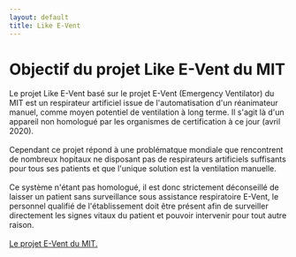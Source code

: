 ```yaml
---
layout: default
title: Like E-Vent
---
```


# Objectif du projet Like E-Vent du MIT

Le projet Like E-Vent basé sur le projet E-Vent (Emergency Ventilator) du MIT est un respirateur artificiel issue de l'automatisation d'un réanimateur manuel, comme moyen potentiel de ventilation à long terme.
Il s'agit là d'un appareil non homologué par les organismes de certification à ce jour (avril 2020).<br><br>
Cependant ce projet répond à une problématque mondiale que rencontrent de nombreux hopitaux ne disposant pas de respirateurs artificiels suffisants pour tous ses patients et que l'unique solution est la ventilation manuelle.<br><br>
Ce système n'étant pas homologué, il est donc strictement déconseillé de laisser un patient sans surveillance sous assistance respiratoire E-Vent, le personnel qualifié de l'établissement doit être présent afin de surveiller directement les signes vitaux du patient et pouvoir intervenir pour tout autre raison.<br><br>
[Le projet E-Vent du MIT.](https://e-vent.mit.edu/) 
